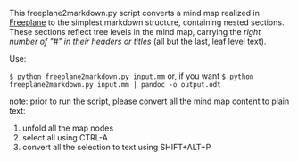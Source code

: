 This freeplane2markdown.py script converts a mind map realized in 
[Freeplane](httd://www.freeplane.org) to the simplest 
markdown structure, containing nested sections.
These sections reflect tree levels in the mind map, carrying the *right number of 
"#" in their headers or titles* (all but the last, leaf level text).



Use:

`$ python freeplane2markdown.py input.mm`
or, if you want
`$ python freeplane2markdown.py input.mm | pandoc -o output.odt`

note: prior to run the script, please convert all the mind map content 
to plain text:

1) unfold all the map nodes
2) select all using CTRL-A
3) convert all the selection to text using SHIFT+ALT+P





